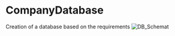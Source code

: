 # CompanyDatabase
Creation of a database based on the requirements
![DB_Schemat](https://github.com/user-attachments/assets/758fe6e4-93f2-43c2-b29b-4fb9946a2061)
